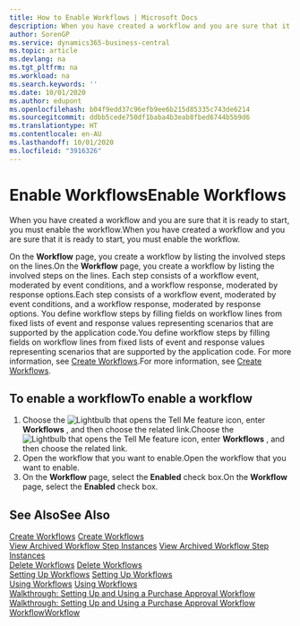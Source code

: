```yaml
---
title: How to Enable Workflows | Microsoft Docs
description: When you have created a workflow and you are sure that it is ready to start, you must enable the workflow.
author: SorenGP
ms.service: dynamics365-business-central
ms.topic: article
ms.devlang: na
ms.tgt_pltfrm: na
ms.workload: na
ms.search.keywords: ''
ms.date: 10/01/2020
ms.author: edupont
ms.openlocfilehash: b04f9edd37c96efb9ee6b215d85335c743de6214
ms.sourcegitcommit: ddbb5cede750df1baba4b3eab8fbed6744b5b9d6
ms.translationtype: HT
ms.contentlocale: en-AU
ms.lasthandoff: 10/01/2020
ms.locfileid: "3916326"
---
```

# <a name="enable-workflows"></a><span data-ttu-id="860ee-103">Enable Workflows</span><span class="sxs-lookup"><span data-stu-id="860ee-103">Enable Workflows</span></span>
<span data-ttu-id="860ee-104">When you have created a workflow and you are sure that it is ready to start, you must enable the workflow.</span><span class="sxs-lookup"><span data-stu-id="860ee-104">When you have created a workflow and you are sure that it is ready to start, you must enable the workflow.</span></span>  

 <span data-ttu-id="860ee-105">On the **Workflow** page, you create a workflow by listing the involved steps on the lines.</span><span class="sxs-lookup"><span data-stu-id="860ee-105">On the **Workflow** page, you create a workflow by listing the involved steps on the lines.</span></span> <span data-ttu-id="860ee-106">Each step consists of a workflow event, moderated by event conditions, and a workflow response, moderated by response options.</span><span class="sxs-lookup"><span data-stu-id="860ee-106">Each step consists of a workflow event, moderated by event conditions, and a workflow response, moderated by response options.</span></span> <span data-ttu-id="860ee-107">You define workflow steps by filling fields on workflow lines from fixed lists of event and response values representing scenarios that are supported by the application code.</span><span class="sxs-lookup"><span data-stu-id="860ee-107">You define workflow steps by filling fields on workflow lines from fixed lists of event and response values representing scenarios that are supported by the application code.</span></span> <span data-ttu-id="860ee-108">For more information, see [Create Workflows](across-how-to-create-workflows.md).</span><span class="sxs-lookup"><span data-stu-id="860ee-108">For more information, see [Create Workflows](across-how-to-create-workflows.md).</span></span>  

## <a name="to-enable-a-workflow"></a><span data-ttu-id="860ee-109">To enable a workflow</span><span class="sxs-lookup"><span data-stu-id="860ee-109">To enable a workflow</span></span>  
1.  <span data-ttu-id="860ee-110">Choose the ![Lightbulb that opens the Tell Me feature](media/ui-search/search_small.png "Tell me what you want to do") icon, enter **Workflows** , and then choose the related link.</span><span class="sxs-lookup"><span data-stu-id="860ee-110">Choose the ![Lightbulb that opens the Tell Me feature](media/ui-search/search_small.png "Tell me what you want to do") icon, enter **Workflows** , and then choose the related link.</span></span>  
2.  <span data-ttu-id="860ee-111">Open the workflow that you want to enable.</span><span class="sxs-lookup"><span data-stu-id="860ee-111">Open the workflow that you want to enable.</span></span>  
3.  <span data-ttu-id="860ee-112">On the **Workflow** page, select the **Enabled** check box.</span><span class="sxs-lookup"><span data-stu-id="860ee-112">On the **Workflow** page, select the **Enabled** check box.</span></span>  

## <a name="see-also"></a><span data-ttu-id="860ee-113">See Also</span><span class="sxs-lookup"><span data-stu-id="860ee-113">See Also</span></span>  
 <span data-ttu-id="860ee-114">[Create Workflows](across-how-to-create-workflows.md) </span><span class="sxs-lookup"><span data-stu-id="860ee-114">[Create Workflows](across-how-to-create-workflows.md) </span></span>  
 <span data-ttu-id="860ee-115">[View Archived Workflow Step Instances](across-how-to-view-archived-workflow-step-instances.md) </span><span class="sxs-lookup"><span data-stu-id="860ee-115">[View Archived Workflow Step Instances](across-how-to-view-archived-workflow-step-instances.md) </span></span>  
 <span data-ttu-id="860ee-116">[Delete Workflows](across-how-to-delete-workflows.md) </span><span class="sxs-lookup"><span data-stu-id="860ee-116">[Delete Workflows](across-how-to-delete-workflows.md) </span></span>  
 <span data-ttu-id="860ee-117">[Setting Up Workflows](across-set-up-workflows.md) </span><span class="sxs-lookup"><span data-stu-id="860ee-117">[Setting Up Workflows](across-set-up-workflows.md) </span></span>  
 <span data-ttu-id="860ee-118">[Using Workflows](across-use-workflows.md) </span><span class="sxs-lookup"><span data-stu-id="860ee-118">[Using Workflows](across-use-workflows.md) </span></span>  
 <span data-ttu-id="860ee-119">[Walkthrough: Setting Up and Using a Purchase Approval Workflow](walkthrough-setting-up-and-using-a-purchase-approval-workflow.md) </span><span class="sxs-lookup"><span data-stu-id="860ee-119">[Walkthrough: Setting Up and Using a Purchase Approval Workflow](walkthrough-setting-up-and-using-a-purchase-approval-workflow.md) </span></span>  
 [<span data-ttu-id="860ee-120">Workflow</span><span class="sxs-lookup"><span data-stu-id="860ee-120">Workflow</span></span>](across-workflow.md)   
